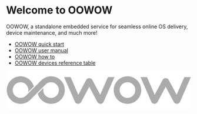 # Welcome to OOWOW

OOWOW, a standalone embedded service for seamless online OS delivery,
device maintenance, and much more!

+ [OOWOW quick start](oowow-quick-start.md)
+ [OOWOW user manual](oowow-user-manual.md)
+ [OOWOW how to](oowow-how-to.md)
+ [OOWOW devices reference table](oowow-devices-reference-table.md)

![oowow](media/oowow-logo-alpha.svg)
